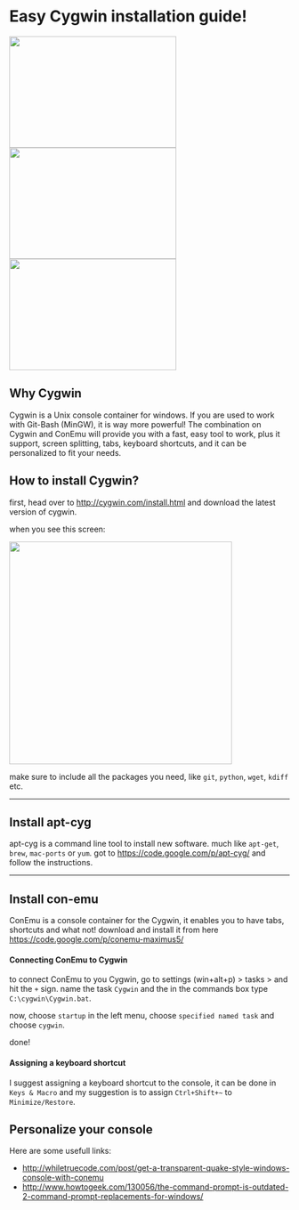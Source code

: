 Easy Cygwin installation guide!
===============================

<img src="https://dl.dropboxusercontent.com/u/1042234/blog/images/posts/2012-07-06/tweaked-ui.png" style="width: 300px; height:200px;"/>
<img src="http://s009.radikal.ru/i309/1011/7c/f2ead4cc6eb3.png" style="width: 300px; height:200px;"/>
<img src="https://pbs.twimg.com/media/A5mIaIBCEAEOniT.png" style="width: 300px; height:200px;"/>

Why Cygwin
----------
Cygwin is a Unix console container for windows.
If you are used to work with Git-Bash (MinGW), it is way more powerful!
The combination on Cygwin and ConEmu will provide you with a fast, easy tool to work,
plus it support, screen splitting, tabs, keyboard shortcuts, and it can be personalized to fit your needs.


How to install Cygwin?
-----------------------

first, head over to <http://cygwin.com/install.html> and download the latest version of cygwin.

when you see this screen:

<img src="http://xahlee.info/mswin/i/Cygwin_Setup_dialogue.png" style="width: 400px;"/>

make sure to include all the packages you need, like `git`, `python`, `wget`, `kdiff` etc.

- - -

Install apt-cyg
-------------------

apt-cyg is a command line tool to install new software. much like `apt-get`, `brew`, `mac-ports` or `yum`.
got to <https://code.google.com/p/apt-cyg/> and follow the instructions.

- - -

Install con-emu
---------------
ConEmu is a console container for the Cygwin, it enables you to have tabs, shortcuts and what not!
download and install it from here <https://code.google.com/p/conemu-maximus5/>


#### Connecting ConEmu to Cygwin
to connect ConEmu to you Cygwin, go to settings (win+alt+p) > tasks > and hit the `+` sign.
name the task `Cygwin` and the in the commands box type `C:\cygwin\Cygwin.bat`.

now, choose `startup` in the left menu, choose `specified named task` and choose `cygwin`.

done!

#### Assigning a keyboard shortcut
I suggest assigning a keyboard shortcut to the console, it can be done in `Keys & Macro` and my suggestion is to assign `Ctrl+Shift+~` to `Minimize/Restore`.


Personalize your console
------------------------

Here are some usefull links:

* <http://whiletruecode.com/post/get-a-transparent-quake-style-windows-console-with-conemu>
* <http://www.howtogeek.com/130056/the-command-prompt-is-outdated-2-command-prompt-replacements-for-windows/>
